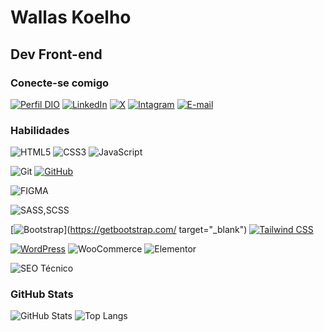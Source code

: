 
# Wallas Koelho


## Dev Front-end

### Conecte-se comigo

[![Perfil DIO](https://img.shields.io/badge/-Meu%20Perfil%20na%20DIO.ME-000?style=for-the-badge)](https://www.dio.me/users/cbw_coelho)
[![LinkedIn](https://img.shields.io/badge/-LinkedIn-30A3DC?style=for-the-badge&logo=linkedin&logoColor=fff)](https://www.linkedin.com/in/wallas-koelho/)
[![X](https://img.shields.io/badge/-twitter-000?style=for-the-badge&logo=x&logoColor=fffff)](https://twitter.com/wallaskoelho)
[![Intagram](https://img.shields.io/badge/-Instagram-DD2A7B?style=for-the-badge&logo=instagram&logoColor=fff)](https://www.instagram.com/wallaskoelho_dev/)
[![E-mail](https://img.shields.io/badge/-Email-E94D5F?style=for-the-badge&logo=gmail&logoColor=fff)](mailto:cbw.coelho@gmail.com)


### Habilidades

![HTML5](https://img.shields.io/badge/HTML5-%23E34F26.svg?style=for-the-badge&logo=html5&logoColor=fff)
![CSS3](https://img.shields.io/badge/CSS3-264de4?style=for-the-badge&logo=css3&logoColor=fff)
![JavaScript](https://img.shields.io/badge/JavaScript-f0db4f?style=for-the-badge&logo=javascript&logoColor=323330
)

![Git](https://img.shields.io/badge/Git-fb503b?style=for-the-badge&logo=git&logoColor=fff)
[![GitHub](https://img.shields.io/badge/GitHub-171515?style=for-the-badge&logo=github&logoColor=fff)](https://github.com/wallaskoelho/)

![FIGMA](https://img.shields.io/badge/figma-%23F24E1E?style=for-the-badge&logo=figma&logoColor=fff)

![SASS,SCSS](https://img.shields.io/badge/sass/scss-cc6699?style=for-the-badge&logo=sass&logoColor=fff)

[![Bootstrap](https://img.shields.io/badge/bootstrap-1A239C?style=for-the-badge&logo=bootstrap&logoColor=fff)](https://getbootstrap.com/ target="_blank")
[![Tailwind CSS](https://img.shields.io/badge/Tailwind_css-38BDF8?style=for-the-badge&logo=Tailwind-css&logoColor=fff)](https://tailwindcss.com/)

[![WordPress](https://img.shields.io/badge/WordPress-21759b?style=for-the-badge&logo=WordPress&logoColor=fff)](https://wordpress.org/)
![WooCommerce](https://img.shields.io/badge/-woocommerce-96588a?style=for-the-badge&logo=woocommerce&logoColor=fff)
![Elementor](https://img.shields.io/badge/Elementor-92003B?style=for-the-badge&logo=elementor&logoColor=fff)

![SEO Técnico](https://img.shields.io/badge/seo%20tecnico-FF7F00?style=for-the-badge&logo=google&logoColor=fff)

### GitHub Stats

![GitHub Stats](https://github-readme-stats.vercel.app/api?username=wallaskoelho&theme=transparent&bg_color=000&border_color=30A3DC&show_icons=true&icon_color=30A3DC&title_color=E94D5F&text_color=FFF)
![Top Langs](https://github-readme-stats-git-masterrstaa-rickstaa.vercel.app/api/top-langs/?username=wallaskoelho&layout=compact&bg_color=000&border_color=30A3DC&title_color=E94D5F&text_color=FFF)

